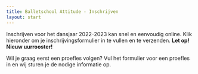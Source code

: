 ```yaml
---
title: Balletschool Attitude - Inschrijven
layout: start
---
```

Inschrijven voor het dansjaar 2022-2023 kan snel en eenvoudig online. 
Klik hieronder om je inschrijvingsformulier in te vullen en te verzenden. 
**Let op! Nieuw uurrooster!**

Wil je graag eerst een proefles volgen?
Vul het formulier voor een proefles in en wij sturen je de nodige informatie op.
